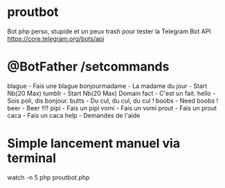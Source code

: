 # proutbot
Bot php perso, stupide et un peux trash pour tester la Telegram Bot API
https://core.telegram.org/bots/api

# @BotFather /setcommands
blague - Fais une blague
bonjourmadame - La madame du jour - Start Nb(20 Max)
tumblr - Start Nb(20 Max) Domain
fact - C'est un fait.
hello - Sois poli, dis bonjour.
butts - Du cul, du cul, du cul !
boobs - Need boobs !
beer - Beer !!!!
pipi - Fais un pipi
vomi - Fais un vomi
prout - Fais un prout
caca - Fais un caca
help - Demandes de l'aide

# Simple lancement manuel via terminal
watch -n 5 php proutbot.php
